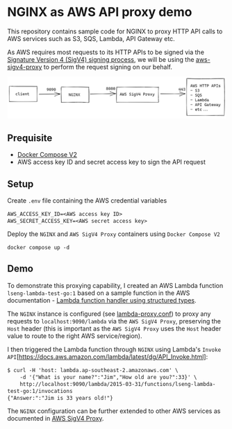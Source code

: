 # NGINX as AWS API proxy demo

This repository contains sample code for NGINX to proxy HTTP API calls to AWS services such as S3, SQS, Lambda, API Gateway etc.

As AWS requires most requests to its HTTP APIs to be signed via the [Signature Version 4 (SigV4) signing process](https://docs.aws.amazon.com/general/latest/gr/signature-version-4.html), we will be using the [aws-sigv4-proxy](https://github.com/awslabs/aws-sigv4-proxy.git) to perform the request signing on our behalf.

![Flow](./docs/images/flow.png)

## Prequisite

- [Docker Compose V2](https://docs.docker.com/compose/cli-command/)
- AWS access key ID and secret access key to sign the API request

## Setup

Create `.env` file containing the AWS credential variables
```
AWS_ACCESS_KEY_ID=<AWS access key ID>
AWS_SECRET_ACCESS_KEY=<AWS secret access key>
```

Deploy the `NGINX` and `AWS SigV4 Proxy` containers using `Docker Compose V2`
```
docker compose up -d
```

## Demo

To demonstrate this proxying capability, I created an AWS Lambda function `lseng-lambda-test-go:1` based on a sample function in the AWS documentation - [Lambda function handler using structured types](https://docs.aws.amazon.com/lambda/latest/dg/golang-handler.html#golang-handler-structs).

The `NGINX` instance is configured (see [lambda-proxy.conf](./nginx/lambda-proxy.conf)) to proxy any requests to `localhost:9090/lambda` via the `AWS SigV4 Proxy`, preserving the `Host` header (this is important as the `AWS SigV4 Proxy` uses the `Host` header value to route to the right AWS service/region).

I then triggered the Lambda function through `NGINX` using Lambda's `Invoke API`[https://docs.aws.amazon.com/lambda/latest/dg/API_Invoke.html]:

```
$ curl -H 'host: lambda.ap-southeast-2.amazonaws.com' \
    -d '{"What is your name?":"Jim","How old are you?":33}' \
    http://localhost:9090/lambda/2015-03-31/functions/lseng-lambda-test-go:1/invocations
{"Answer:":"Jim is 33 years old!"}
```

The `NGINX` configuration can be further extended to other AWS services as documented in [AWS SigV4 Proxy](https://github.com/awslabs/aws-sigv4-proxy/blob/master/README.md).

